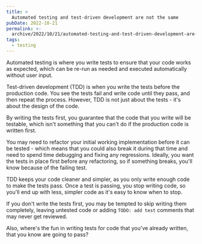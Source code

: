 ```yaml
---
title: >
  Automated testing and test-driven development are not the same
pubDate: 2022-10-21
permalink: >-
  archive/2022/10/21/automated-testing-and-test-driven-development-are-not-the-same
tags:
  - testing
---
```


Automated testing is where you write tests to ensure that your code works as expected, which can be re-run as needed and executed automatically without user input.

Test-driven development (TDD) is when you write the tests before the production code. You see the tests fail and write code until they pass, and then repeat the process. However, TDD is not just about the tests - it's about the design of the code.

By writing the tests first, you guarantee that the code that you write will be testable, which isn't something that you can't do if the production code is written first.

You may need to refactor your initial working implementation before it can be tested - which means that you could also break it during that time and need to spend time debugging and fixing any regressions. Ideally, you want the tests in place first before any refactoring, so if something breaks, you'll know because of the failing test.

TDD keeps your code cleaner and simpler, as you only write enough code to make the tests pass. Once a test is passing, you stop writing code, so you'll end up with less, simpler code as it's easy to know when to stop.

If you don't write the tests first, you may be tempted to skip writing them completely, leaving untested code or adding `TODO: add test` comments that may never get reviewed.

Also, where's the fun in writing tests for code that you've already written, that you know are going to pass?
